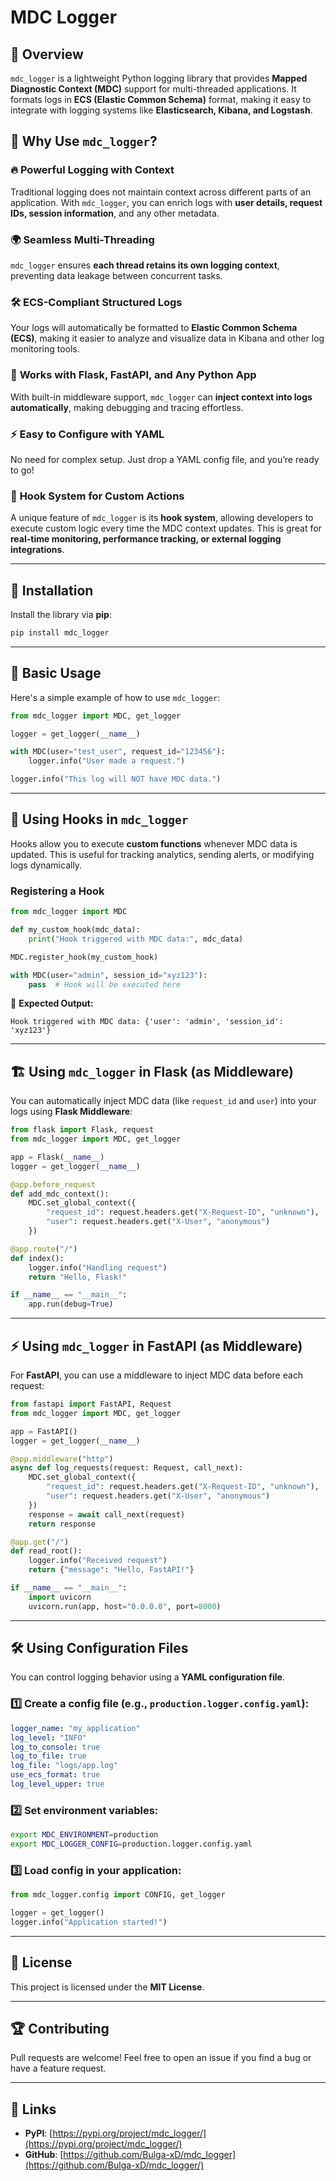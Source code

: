 # MDC Logger

## 📖 Overview
`mdc_logger` is a lightweight Python logging library that provides **Mapped Diagnostic Context (MDC)** support for multi-threaded applications. It formats logs in **ECS (Elastic Common Schema)** format, making it easy to integrate with logging systems like **Elasticsearch, Kibana, and Logstash**.

## 🚀 Why Use `mdc_logger`?
### 🔥 **Powerful Logging with Context**
Traditional logging does not maintain context across different parts of an application. With `mdc_logger`, you can enrich logs with **user details, request IDs, session information**, and any other metadata.

### 🌍 **Seamless Multi-Threading**
`mdc_logger` ensures **each thread retains its own logging context**, preventing data leakage between concurrent tasks.

### 🛠 **ECS-Compliant Structured Logs**
Your logs will automatically be formatted to **Elastic Common Schema (ECS)**, making it easier to analyze and visualize data in Kibana and other log monitoring tools.

### 🔗 **Works with Flask, FastAPI, and Any Python App**
With built-in middleware support, `mdc_logger` can **inject context into logs automatically**, making debugging and tracing effortless.

### ⚡ **Easy to Configure with YAML**
No need for complex setup. Just drop a YAML config file, and you’re ready to go!

### 🎯 **Hook System for Custom Actions**
A unique feature of `mdc_logger` is its **hook system**, allowing developers to execute custom logic every time the MDC context updates. This is great for **real-time monitoring, performance tracking, or external logging integrations**.

---

## 📌 Installation
Install the library via **pip**:

```sh
pip install mdc_logger
```

---

## 📌 Basic Usage

Here's a simple example of how to use `mdc_logger`:

```python
from mdc_logger import MDC, get_logger

logger = get_logger(__name__)

with MDC(user="test_user", request_id="123456"):
    logger.info("User made a request.")

logger.info("This log will NOT have MDC data.")
```

---

## 🎯 Using Hooks in `mdc_logger`
Hooks allow you to execute **custom functions** whenever MDC data is updated. This is useful for tracking analytics, sending alerts, or modifying logs dynamically.

### **Registering a Hook**
```python
from mdc_logger import MDC

def my_custom_hook(mdc_data):
    print("Hook triggered with MDC data:", mdc_data)

MDC.register_hook(my_custom_hook)

with MDC(user="admin", session_id="xyz123"):
    pass  # Hook will be executed here
```
📌 **Expected Output:**
```
Hook triggered with MDC data: {'user': 'admin', 'session_id': 'xyz123'}
```

---

## 🏗️ Using `mdc_logger` in Flask (as Middleware)

You can automatically inject MDC data (like `request_id` and `user`) into your logs using **Flask Middleware**:

```python
from flask import Flask, request
from mdc_logger import MDC, get_logger

app = Flask(__name__)
logger = get_logger(__name__)

@app.before_request
def add_mdc_context():
    MDC.set_global_context({
        "request_id": request.headers.get("X-Request-ID", "unknown"),
        "user": request.headers.get("X-User", "anonymous")
    })

@app.route("/")
def index():
    logger.info("Handling request")
    return "Hello, Flask!"

if __name__ == "__main__":
    app.run(debug=True)
```

---

## ⚡ Using `mdc_logger` in FastAPI (as Middleware)

For **FastAPI**, you can use a middleware to inject MDC data before each request:

```python
from fastapi import FastAPI, Request
from mdc_logger import MDC, get_logger

app = FastAPI()
logger = get_logger(__name__)

@app.middleware("http")
async def log_requests(request: Request, call_next):
    MDC.set_global_context({
        "request_id": request.headers.get("X-Request-ID", "unknown"),
        "user": request.headers.get("X-User", "anonymous")
    })
    response = await call_next(request)
    return response

@app.get("/")
def read_root():
    logger.info("Received request")
    return {"message": "Hello, FastAPI!"}

if __name__ == "__main__":
    import uvicorn
    uvicorn.run(app, host="0.0.0.0", port=8000)
```

---

## 🛠️ Using Configuration Files

You can control logging behavior using a **YAML configuration file**.

### **1️⃣ Create a config file** (e.g., `production.logger.config.yaml`):
```yaml
logger_name: "my_application"
log_level: "INFO"
log_to_console: true
log_to_file: true
log_file: "logs/app.log"
use_ecs_format: true
log_level_upper: true
```

### **2️⃣ Set environment variables**:
```sh
export MDC_ENVIRONMENT=production
export MDC_LOGGER_CONFIG=production.logger.config.yaml
```

### **3️⃣ Load config in your application**:
```python
from mdc_logger.config import CONFIG, get_logger

logger = get_logger()
logger.info("Application started!")
```

---

## 📜 License
This project is licensed under the **MIT License**.

---

## 🏆 Contributing
Pull requests are welcome! Feel free to open an issue if you find a bug or have a feature request.

---

## 🔗 Links
- **PyPI**: [https://pypi.org/project/mdc_logger/](https://pypi.org/project/mdc_logger/)
- **GitHub**: [https://github.com/Bulga-xD/mdc_logger](https://github.com/Bulga-xD/mdc_logger/)
